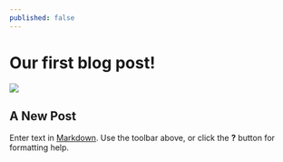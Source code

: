 ```yaml
---
published: false
---
```

# Our first blog post!
![]({{site.baseurl}}/https://cdn.pixabay.com/photo/2018/12/22/13/18/dna-3889611_960_720.jpg)

## A New Post

Enter text in [Markdown](http://daringfireball.net/projects/markdown/). Use the toolbar above, or click the **?** button for formatting help.
